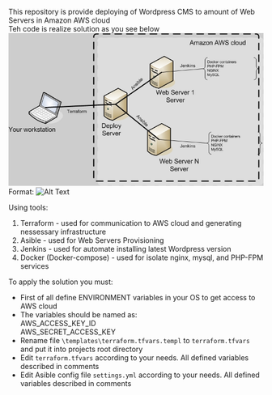 
This repository is provide deploying of Wordpress CMS to amount of Web Servers in Amazon AWS cloud  
Teh code is realize solution as you see below  
![GitHub Logo](/images/AWS.jpg)
Format: ![Alt Text]("Error")

Using tools:  
1. Terraform - used for communication to AWS cloud and generating nessessary infrastructure  
2. Asible - used for Web Servers Provisioning  
3. Jenkins - used for automate installing latest Wordpress version  
4. Docker (Docker-compose) - used for isolate nginx, mysql, and PHP-FPM services  

To apply the solution you must:  
* First of all define ENVIRONMENT variables in your OS to get access to AWS cloud  
* The variables should be named as:  
AWS_ACCESS_KEY_ID  
AWS_SECRET_ACCESS_KEY  
* Rename file `\templates\terraform.tfvars.templ` to `terraform.tfvars` and put it into projects root directory  
* Edit `terraform.tfvars` according to your needs. All defined variables described in comments  
* Edit Asible config file `settings.yml` according to your needs. All defined variables described in comments


